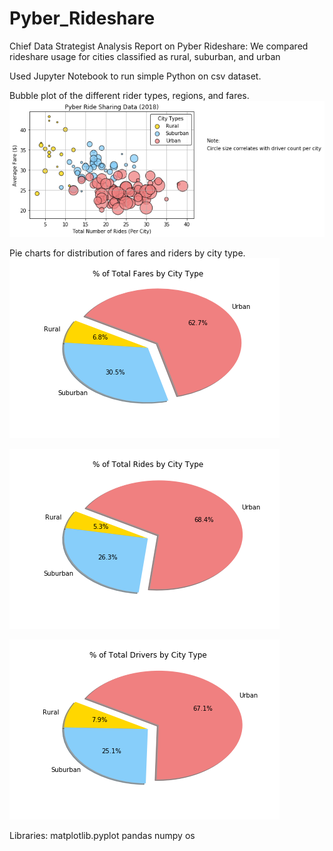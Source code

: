 # Pyber_Rideshare
Chief Data Strategist Analysis Report on Pyber Rideshare: We compared rideshare usage for cities classified as rural, suburban, and urban

Used Jupyter Notebook to run simple Python on csv dataset.

Bubble plot of the different rider types, regions, and fares.
![Pyber_Rideshare](Images/Pyber_plot.png)

Pie charts for distribution of fares and riders by city type.
![Pyber_Rideshare](Images/Fares_by_City_Type.png)

![Pyber_Rideshare](Images/Total_Rides_by_City_Type.png)

![Pyber_Rideshare](Images/Total_Drivers_by_City_Type.png)  


Libraries:
matplotlib.pyplot
pandas
numpy
os
